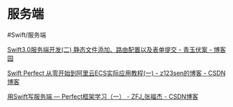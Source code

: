 # 服务端
#Swift/服务端

[Swift3.0服务端开发(二) 静态文件添加、路由配置以及表单提交 - 青玉伏案 - 博客园](https://www.cnblogs.com/ludashi/p/6160898.html)

[Swift Perfect 从零开始到阿里云ECS实际应用教程(一) - z123sen的博客 - CSDN博客](https://blog.csdn.net/z123sen/article/details/80248345)

[用Swift写服务端 — Perfect框架学习（一） - ZFJ_张福杰 - CSDN博客](https://blog.csdn.net/u014220518/article/details/79217903)

